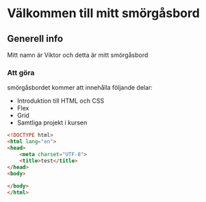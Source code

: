 # Välkommen till mitt smörgåsbord
## Generell info
Mitt namn är Viktor och detta är mitt smörgåsbord


### Att göra
smörgåsbordet kommer att innehålla följande delar: 
* Introduktion till HTML och CSS
* Flex
* Grid
* Samtliga projekt i kursen

``` html
<!DOCTYPE html>
<html lang="en">
<head>
    <meta charset="UTF-8">
    <title>test</title>
</head>
<body>
    
</body>
</html>

```